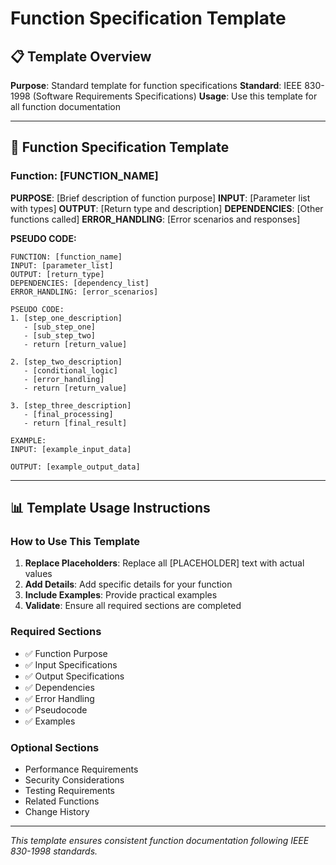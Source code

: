 # Function Specification Template

## 📋 **Template Overview**

**Purpose**: Standard template for function specifications
**Standard**: IEEE 830-1998 (Software Requirements Specifications)
**Usage**: Use this template for all function documentation

---

## 🔧 **Function Specification Template**

### **Function: [FUNCTION_NAME]**

**PURPOSE**: [Brief description of function purpose]
**INPUT**: [Parameter list with types]
**OUTPUT**: [Return type and description]
**DEPENDENCIES**: [Other functions called]
**ERROR_HANDLING**: [Error scenarios and responses]

**PSEUDO CODE:**
```
FUNCTION: [function_name]
INPUT: [parameter_list]
OUTPUT: [return_type]
DEPENDENCIES: [dependency_list]
ERROR_HANDLING: [error_scenarios]

PSEUDO CODE:
1. [step_one_description]
   - [sub_step_one]
   - [sub_step_two]
   - return [return_value]

2. [step_two_description]
   - [conditional_logic]
   - [error_handling]
   - return [return_value]

3. [step_three_description]
   - [final_processing]
   - return [final_result]

EXAMPLE:
INPUT: [example_input_data]

OUTPUT: [example_output_data]
```

---

## 📊 **Template Usage Instructions**

### **How to Use This Template**

1. **Replace Placeholders**: Replace all [PLACEHOLDER] text with actual values
2. **Add Details**: Add specific details for your function
3. **Include Examples**: Provide practical examples
4. **Validate**: Ensure all required sections are completed

### **Required Sections**

- ✅ Function Purpose
- ✅ Input Specifications
- ✅ Output Specifications
- ✅ Dependencies
- ✅ Error Handling
- ✅ Pseudocode
- ✅ Examples

### **Optional Sections**

- Performance Requirements
- Security Considerations
- Testing Requirements
- Related Functions
- Change History

---

*This template ensures consistent function documentation following IEEE 830-1998 standards.*
